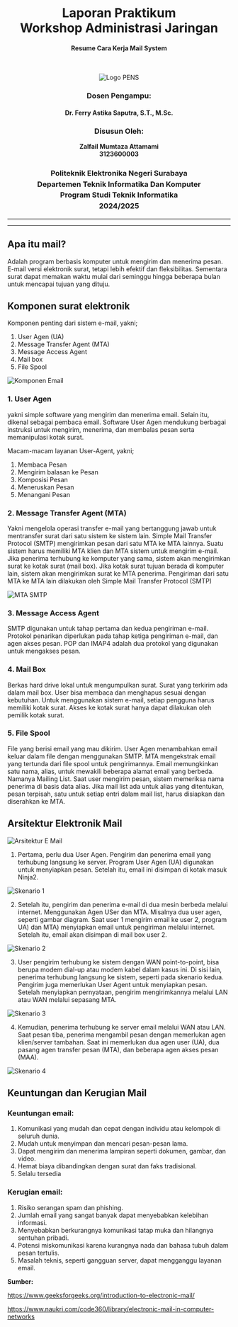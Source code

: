 <div align="center">
  <h1 style="text-align: center;font-weight: bold">Laporan Praktikum<br>Workshop Administrasi Jaringan</h1>
  <h4 style="text-align: center;">Resume Cara Kerja Mail System</h4>
</div>
<br />

<div align="center">
  
  ![Logo PENS](image/LogoPENSnNoBg.png)
  
  <h3 style="text-align: center;">Dosen Pengampu:</h3>
  <h4 style="text-align: center;">Dr. Ferry Astika Saputra, S.T., M.Sc.</h4>

  <h3 style="text-align: center;">Disusun Oleh:</h3>
  <p style="text-align: center;">
    <strong>Zalfail Mumtaza Attamami</strong><br>
    <strong>3123600003</strong>
  </p>

<h3 style="text-align: center;line-height: 1.5">Politeknik Elektronika Negeri Surabaya<br>Departemen Teknik Informatika Dan Komputer<br>Program Studi Teknik Informatika<br>2024/2025</h3>
  <hr><hr>
</div>

## Apa itu mail?
Adalah program berbasis komputer untuk mengirim dan menerima pesan. E-mail versi elektronik surat, tetapi lebih efektif dan fleksibilitas. Sementara surat dapat memakan waktu mulai dari seminggu hingga beberapa bulan untuk mencapai tujuan yang dituju.

## Komponen surat elektronik
Komponen penting dari sistem e-mail, yakni;
1. User Agen (UA) 
2. Message Transfer Agent (MTA)
3. Message Access Agent
4. Mail box
5. File Spool

![Komponen Email](image/komponen_email.webp)

### 1. User Agen 
yakni simple software yang mengirim dan menerima email. Selain itu, dikenal sebagai pembaca email. Software User Agen mendukung berbagai instruksi untuk mengirim, menerima, dan membalas pesan serta memanipulasi kotak surat.

Macam-macam layanan User-Agent, yakni;
1. Membaca Pesan
2. Mengirim balasan ke Pesan
3. Komposisi Pesan
4. Meneruskan Pesan
5. Menangani Pesan

### 2. Message Transfer Agent (MTA)
 Yakni mengelola operasi transfer e-mail yang bertanggung jawab untuk mentransfer surat dari satu sistem ke sistem lain. Simple Mail Transfer Protocol (SMTP) mengirimkan pesan dari satu MTA ke MTA lainnya. Suatu sistem harus memiliki MTA klien dan MTA sistem untuk mengirim e-mail. Jika penerima terhubung ke komputer yang sama, sistem akan mengirimkan surat ke kotak surat (mail box). Jika kotak surat tujuan berada di komputer lain, sistem akan mengirimkan surat ke MTA penerima. Pengiriman dari satu MTA ke MTA lain dilakukan oleh Simple Mail Transfer Protocol (SMTP)

 ![MTA SMTP](image/MTA.png)

 ### 3. Message Access Agent
 SMTP digunakan untuk tahap pertama dan kedua pengiriman e-mail. Protokol penarikan diperlukan pada tahap ketiga pengiriman e-mail, dan agen akses pesan. POP dan IMAP4 adalah dua protokol yang digunakan untuk mengakses pesan.

 ### 4. Mail Box
 Berkas hard drive lokal untuk mengumpulkan surat. Surat yang terkirim ada dalam mail box. User bisa membaca dan menghapus sesuai dengan kebutuhan. Untuk menggunakan sistem e-mail, setiap pengguna harus memiliki kotak surat. Akses ke kotak surat hanya dapat dilakukan oleh pemilik kotak surat.

 ### 5. File Spool
 File yang berisi email yang mau dikirim. User Agen menambahkan email keluar dalam file dengan menggunakan SMTP. MTA mengekstrak email yang tertunda dari file spool untuk pengirimannya. Email memungkinkan satu nama, alias, untuk mewakili beberapa alamat email yang berbeda. Namanya Mailing List. Saat user mengirim pesan, sistem memeriksa nama penerima di basis data alias. Jika mail list ada untuk alias yang ditentukan, pesan terpisah, satu untuk setiap entri dalam mail list, harus disiapkan dan diserahkan ke MTA.

 ## Arsitektur Elektronik Mail
 ![Arsitektur E Mail](image/arsitektur_email.webp)

 1. Pertama, perlu dua User Agen. Pengirim dan penerima email yang terhubung langsung ke server. Program User Agen (UA) digunakan untuk menyiapkan pesan. Setelah itu, email ini disimpan di kotak masuk Ninja2.

 ![Skenario 1](image/arsitektur_1.webp)

 2.  Setelah itu, pengirim dan penerima e-mail di dua mesin berbeda melalui internet. Menggunakan Agen USer dan MTA. Misalnya dua user agen, seperti gambar diagram. Saat user 1 mengirim email ke user 2, program UA) dan MTA) menyiapkan email untuk pengiriman melalui internet. Setelah itu, email akan disimpan di mail box user 2.

 ![Skenario 2](image/arsitektur_2.webp)

 3. User pengirim terhubung ke sistem dengan WAN point-to-point, bisa berupa modem dial-up atau modem kabel dalam kasus ini. Di sisi lain, penerima terhubung langsung ke sistem, seperti pada skenario kedua. Pengirim juga memerlukan User Agent untuk menyiapkan pesan. Setelah menyiapkan pernyataan, pengirim mengirimkannya melalui LAN atau WAN melalui sepasang MTA.

 ![Skenario 3](image/arsitektur_3.webp)

 4. Kemudian, penerima terhubung ke server email melalui WAN atau LAN. Saat pesan tiba, penerima mengambil pesan dengan memerlukan agen klien/server tambahan. Saat ini memerlukan dua agen user (UA), dua pasang agen transfer pesan (MTA), dan beberapa agen akses pesan (MAA).

 ![Skenario 4](image/arsitektur_4.png)

 ## Keuntungan dan Kerugian Mail
 ### Keuntungan email:
 1. Komunikasi yang mudah dan cepat dengan individu atau kelompok di seluruh dunia.
 2. Mudah untuk menyimpan dan mencari pesan-pesan lama.
 3. Dapat mengirim dan menerima lampiran seperti dokumen, gambar, dan video.
 4. Hemat biaya dibandingkan dengan surat dan faks tradisional.
 5. Selalu tersedia
 
 ### Kerugian email:
 1. Risiko serangan spam dan phishing.
 2. Jumlah email yang sangat banyak dapat menyebabkan kelebihan informasi.
 3. Menyebabkan berkurangnya komunikasi tatap muka dan hilangnya sentuhan pribadi.
 4. Potensi miskomunikasi karena kurangnya nada dan bahasa tubuh dalam pesan tertulis.
 5. Masalah teknis, seperti gangguan server, dapat mengganggu layanan email.

 **Sumber:**

 https://www.geeksforgeeks.org/introduction-to-electronic-mail/
 
 https://www.naukri.com/code360/library/electronic-mail-in-computer-networks 